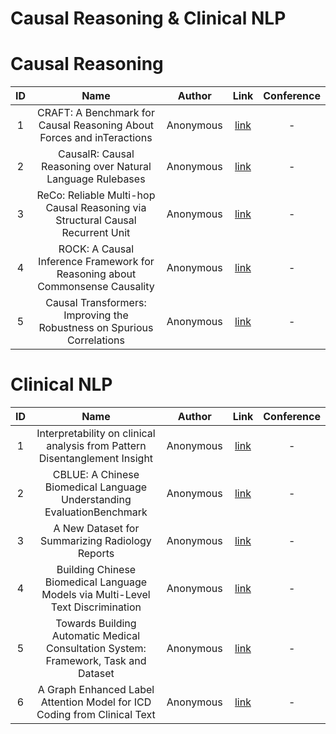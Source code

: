 # Causal Reasoning & Clinical NLP

# Causal Reasoning
|ID|Name|Author|Link|Conference|
|:---:|:---:|:---:|:---:|:---:|
|1|CRAFT: A Benchmark for Causal Reasoning About Forces and inTeractions|Anonymous|[link](https://openreview.net/forum?id=B1cgyz67D9E)|-|
|2|CausalR: Causal Reasoning over Natural Language Rulebases|Anonymous|[link](https://openreview.net/forum?id=vuAX_4bv8A)|-|
|3|ReCo: Reliable Multi-hop Causal Reasoning via Structural Causal Recurrent Unit |Anonymous|[link](https://openreview.net/forum?id=8kD13-NXpZ)|-|
|4|ROCK: A Causal Inference Framework for Reasoning about Commonsense Causality|Anonymous|[link](https://openreview.net/forum?id=sEd4EJK-QVl)|-|
|5|Causal Transformers: Improving the Robustness on Spurious Correlations|Anonymous|[link](https://openreview.net/forum?id=ATRbfIyW6sI)|-|

# Clinical NLP

|ID|Name|Author|Link|Conference|
|:---:|:---:|:---:|:---:|:---:|
|1|Interpretability on clinical analysis from Pattern Disentanglement Insight|Anonymous|[link](https://openreview.net/forum?id=1mnGR8UW-7OO)|-|
|2|CBLUE: A Chinese Biomedical Language Understanding EvaluationBenchmark|Anonymous|[link](https://openreview.net/forum?id=ZHJ0kw4Ry77)|-|
|3|A New Dataset for Summarizing Radiology Reports|Anonymous|[link](https://openreview.net/forum?id=hVhvWq5onI)|-|
|4|Building Chinese Biomedical Language Models via Multi-Level Text Discrimination |Anonymous|[link](https://openreview.net/forum?id=avbPntXOwCW)|-|
|5|Towards Building Automatic Medical Consultation System: Framework, Task and Dataset|Anonymous|[link](https://openreview.net/forum?id=q9uLLvoLUWD)|-|
|6|A Graph Enhanced Label Attention Model for ICD Coding from Clinical Text|Anonymous|[link](https://openreview.net/forum?id=qlYYH9VLVbq)|-|
